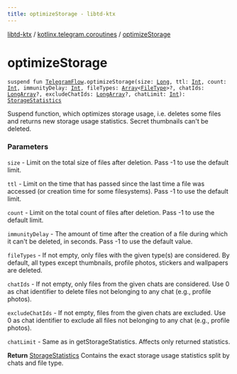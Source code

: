 ```yaml
---
title: optimizeStorage - libtd-ktx
---
```


[libtd-ktx](../index.html) / [kotlinx.telegram.coroutines](index.html) / [optimizeStorage](./optimize-storage.html)

# optimizeStorage

`suspend fun `[`TelegramFlow`](../kotlinx.telegram.core/-telegram-flow/index.html)`.optimizeStorage(size: `[`Long`](https://kotlinlang.org/api/latest/jvm/stdlib/kotlin/-long/index.html)`, ttl: `[`Int`](https://kotlinlang.org/api/latest/jvm/stdlib/kotlin/-int/index.html)`, count: `[`Int`](https://kotlinlang.org/api/latest/jvm/stdlib/kotlin/-int/index.html)`, immunityDelay: `[`Int`](https://kotlinlang.org/api/latest/jvm/stdlib/kotlin/-int/index.html)`, fileTypes: `[`Array`](https://kotlinlang.org/api/latest/jvm/stdlib/kotlin/-array/index.html)`<`[`FileType`](https://tdlibx.github.io/td/docs/org/drinkless/td/libcore/telegram/TdApi.FileType.html)`>?, chatIds: `[`LongArray`](https://kotlinlang.org/api/latest/jvm/stdlib/kotlin/-long-array/index.html)`?, excludeChatIds: `[`LongArray`](https://kotlinlang.org/api/latest/jvm/stdlib/kotlin/-long-array/index.html)`?, chatLimit: `[`Int`](https://kotlinlang.org/api/latest/jvm/stdlib/kotlin/-int/index.html)`): `[`StorageStatistics`](https://tdlibx.github.io/td/docs/org/drinkless/td/libcore/telegram/TdApi.StorageStatistics.html)

Suspend function, which optimizes storage usage, i.e. deletes some files and returns new storage
usage statistics. Secret thumbnails can't be deleted.

### Parameters

`size` - Limit on the total size of files after deletion. Pass -1 to use the default limit.

`ttl` - Limit on the time that has passed since the last time a file was accessed (or creation
time for some filesystems). Pass -1 to use the default limit.

`count` - Limit on the total count of files after deletion. Pass -1 to use the default limit.

`immunityDelay` - The amount of time after the creation of a file during which it can't be
deleted, in seconds. Pass -1 to use the default value.

`fileTypes` - If not empty, only files with the given type(s) are considered. By default, all
types except thumbnails, profile photos, stickers and wallpapers are deleted.

`chatIds` - If not empty, only files from the given chats are considered. Use 0 as chat
identifier to delete files not belonging to any chat (e.g., profile photos).

`excludeChatIds` - If not empty, files from the given chats are excluded. Use 0 as chat
identifier to exclude all files not belonging to any chat (e.g., profile photos).

`chatLimit` - Same as in getStorageStatistics. Affects only returned statistics.

**Return**
[StorageStatistics](https://tdlibx.github.io/td/docs/org/drinkless/td/libcore/telegram/TdApi.StorageStatistics.html) Contains the exact storage usage statistics split by chats and file
type.

